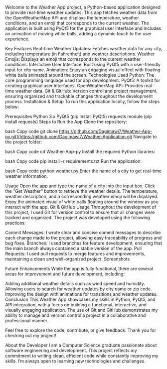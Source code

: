 Welcome to the Weather App project, a Python-based application designed to provide real-time weather updates. This app fetches weather data from the OpenWeatherMap API and displays the temperature, weather conditions, and an emoji that corresponds to the current weather. The application is built using PyQt5 for the graphical user interface and includes an animation of moving white balls, adding a dynamic touch to the user experience.

Key Features
Real-time Weather Updates: Fetches weather data for any city, including temperature (in Fahrenheit) and weather descriptions.
Weather Emojis: Displays an emoji that corresponds to the current weather conditions.
Interactive User Interface: Built using PyQt5 with a user-friendly input for city name.
Animation: Enjoy an engaging visual effect with floating white balls animated around the screen.
Technologies Used
Python: The core programming language used for app development.
PyQt5: A toolkit for creating graphical user interfaces.
OpenWeatherMap API: Provides real-time weather data.
Git & GitHub: Version control and project management, ensuring organized and trackable changes throughout the development process.
Installation & Setup
To run this application locally, follow the steps below:

Prerequisites
Python 3.x
PyQt5 (pip install PyQt5)
requests module (pip install requests)
Steps to Run the App
Clone the repository:

bash
Copy code
git clone https://github.com/Dagimawi7/Weather-App-py.git](https://github.com/Dagimawi7/Weather-Application.git
Navigate to the project folder:

bash
Copy code
cd Weather-App-py
Install the required Python libraries:

bash
Copy code
pip install -r requirements.txt
Run the application:

bash
Copy code
python weather.py
Enter the name of a city to get real-time weather information.

Usage
Open the app and type the name of a city into the input box.
Click the "Get Weather" button to retrieve the weather details.
The temperature, weather description, and a corresponding weather emoji will be displayed.
Enjoy the animated visual of white balls floating around the window as you interact with the app.
Git & GitHub Usage
Throughout the development of this project, I used Git for version control to ensure that all changes were tracked and organized. The project was developed using the following practices:

Commit Messages: I wrote clear and concise commit messages to describe each change made to the project, allowing easy traceability of progress and bug fixes.
Branches: I used branches for feature development, ensuring that the main branch always contained a stable version of the app.
Pull Requests: I used pull requests to merge features and improvements, maintaining a clean and well-organized project.
Screenshots

Future Enhancements
While the app is fully functional, there are several areas for improvement and future development, including:

Adding additional weather details such as wind speed and humidity.
Allowing users to search for weather updates by city name or zip code.
Improving the design with animations for transitions and weather updates.
Conclusion
This Weather App showcases my skills in Python, PyQt5, and API integration, with a focus on building a functional, interactive, and visually engaging application. The use of Git and GitHub demonstrates my ability to manage and version control a project in a collaborative and professional manner.

Feel free to explore the code, contribute, or give feedback. Thank you for checking out my project!

About the Developer
I am a Computer Science graduate passionate about software engineering and development. This project reflects my commitment to writing clean, efficient code while constantly improving my skills. I’m always open to learning new technologies and challenges.

